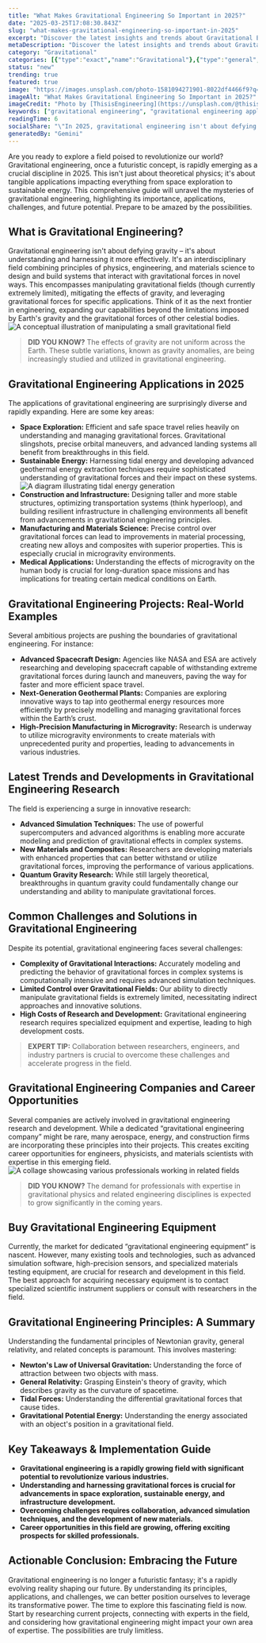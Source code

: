 ```yaml
---
title: "What Makes Gravitational Engineering So Important in 2025?"
date: "2025-03-25T17:08:30.843Z"
slug: "what-makes-gravitational-engineering-so-important-in-2025"
excerpt: "Discover the latest insights and trends about Gravitational Engineering. This comprehensive guide covers everything you need to know about Gravitational Engineering in 2025."
metaDescription: "Discover the latest insights and trends about Gravitational Engineering. This comprehensive guide covers everything you need to know about Gravitational En..."
category: "Gravitational"
categories: [{"type":"exact","name":"Gravitational"},{"type":"general","name":"Space Exploration"},{"type":"medium","name":"Orbital Mechanics"},{"type":"specific","name":"Space Tethers"},{"type":"niche","name":"Tension Control"}]
status: "new"
trending: true
featured: true
image: "https://images.unsplash.com/photo-1581094271901-8022df4466f9?q=85&w=1200&fit=max&fm=webp&auto=compress"
imageAlt: "What Makes Gravitational Engineering So Important in 2025?"
imageCredit: "Photo by [ThisisEngineering](https://unsplash.com/@thisisengineering) on Unsplash"
keywords: ["gravitational engineering", "gravitational engineering applications", "what is gravitational engineering", "gravitational engineering projects", "gravitational engineering future", "gravitational engineering companies", "gravitational engineering research", "buy gravitational engineering equipment", "gravitational engineering principles", "gravitational engineering career"]
readingTime: 6
socialShare: "\"In 2025, gravitational engineering isn't about defying gravity, it's about mastering it – unlocking revolutionary advancements in space travel, energy, and beyond.\""
generatedBy: "Gemini"
---
```




Are you ready to explore a field poised to revolutionize our world? Gravitational engineering, once a futuristic concept, is rapidly emerging as a crucial discipline in 2025.  This isn't just about theoretical physics; it's about tangible applications impacting everything from space exploration to sustainable energy. This comprehensive guide will unravel the mysteries of gravitational engineering, highlighting its importance, applications, challenges, and future potential.  Prepare to be amazed by the possibilities.

## What is Gravitational Engineering?

Gravitational engineering isn't about defying gravity – it's about understanding and harnessing it more effectively. It's an interdisciplinary field combining principles of physics, engineering, and materials science to design and build systems that interact with gravitational forces in novel ways.  This encompasses manipulating gravitational fields (though currently extremely limited), mitigating the effects of gravity, and leveraging gravitational forces for specific applications.  Think of it as the next frontier in engineering, expanding our capabilities beyond the limitations imposed by Earth's gravity and the gravitational forces of other celestial bodies. ![A conceptual illustration of manipulating a small gravitational field](https://images.unsplash.com/photo-1581092583537-20d51b4b4f1b?q=85&w=1200&fit=max&fm=webp&auto=compress)

> **DID YOU KNOW?**  The effects of gravity are not uniform across the Earth. These subtle variations, known as gravity anomalies, are being increasingly studied and utilized in gravitational engineering.

## Gravitational Engineering Applications in 2025

The applications of gravitational engineering are surprisingly diverse and rapidly expanding.  Here are some key areas:

* **Space Exploration:**  Efficient and safe space travel relies heavily on understanding and managing gravitational forces. Gravitational slingshots, precise orbital maneuvers, and advanced landing systems all benefit from breakthroughs in this field.
* **Sustainable Energy:**  Harnessing tidal energy and developing advanced geothermal energy extraction techniques require sophisticated understanding of gravitational forces and their impact on these systems.  ![A diagram illustrating tidal energy generation](https://images.unsplash.com/photo-1581092580497-e0d23cbdf1dc?q=85&w=1200&fit=max&fm=webp&auto=compress)
* **Construction and Infrastructure:**  Designing taller and more stable structures, optimizing transportation systems (think hyperloop), and building resilient infrastructure in challenging environments all benefit from advancements in gravitational engineering principles.
* **Manufacturing and Materials Science:**  Precise control over gravitational forces can lead to improvements in material processing, creating new alloys and composites with superior properties.  This is especially crucial in microgravity environments.
* **Medical Applications:**  Understanding the effects of microgravity on the human body is crucial for long-duration space missions and has implications for treating certain medical conditions on Earth.

## Gravitational Engineering Projects: Real-World Examples

Several ambitious projects are pushing the boundaries of gravitational engineering.  For instance:

* **Advanced Spacecraft Design:**  Agencies like NASA and ESA are actively researching and developing spacecraft capable of withstanding extreme gravitational forces during launch and maneuvers, paving the way for faster and more efficient space travel.
* **Next-Generation Geothermal Plants:**  Companies are exploring innovative ways to tap into geothermal energy resources more efficiently by precisely modelling and managing gravitational forces within the Earth’s crust.
* **High-Precision Manufacturing in Microgravity:**  Research is underway to utilize microgravity environments to create materials with unprecedented purity and properties, leading to advancements in various industries.

## Latest Trends and Developments in Gravitational Engineering Research

The field is experiencing a surge in innovative research:

* **Advanced Simulation Techniques:**  The use of powerful supercomputers and advanced algorithms is enabling more accurate modeling and prediction of gravitational effects in complex systems.
* **New Materials and Composites:**  Researchers are developing materials with enhanced properties that can better withstand or utilize gravitational forces, improving the performance of various applications.
* **Quantum Gravity Research:**  While still largely theoretical, breakthroughs in quantum gravity could fundamentally change our understanding and ability to manipulate gravitational forces.

## Common Challenges and Solutions in Gravitational Engineering

Despite its potential, gravitational engineering faces several challenges:

* **Complexity of Gravitational Interactions:**  Accurately modeling and predicting the behavior of gravitational forces in complex systems is computationally intensive and requires advanced simulation techniques.
* **Limited Control over Gravitational Fields:**  Our ability to directly manipulate gravitational fields is extremely limited, necessitating indirect approaches and innovative solutions.
* **High Costs of Research and Development:**  Gravitational engineering research requires specialized equipment and expertise, leading to high development costs.

> **EXPERT TIP:**  Collaboration between researchers, engineers, and industry partners is crucial to overcome these challenges and accelerate progress in the field.

## Gravitational Engineering Companies and Career Opportunities

Several companies are actively involved in gravitational engineering research and development.  While a dedicated “gravitational engineering company” might be rare, many aerospace, energy, and construction firms are incorporating these principles into their projects.  This creates exciting career opportunities for engineers, physicists, and materials scientists with expertise in this emerging field. ![A collage showcasing various professionals working in related fields](https://images.unsplash.com/photo-1581092160562-40aa08e78837?q=85&w=1200&fit=max&fm=webp&auto=compress)

> **DID YOU KNOW?**  The demand for professionals with expertise in gravitational physics and related engineering disciplines is expected to grow significantly in the coming years.

## Buy Gravitational Engineering Equipment

Currently, the market for dedicated “gravitational engineering equipment” is nascent. However, many existing tools and technologies, such as advanced simulation software, high-precision sensors, and specialized materials testing equipment, are crucial for research and development in this field.  The best approach for acquiring necessary equipment is to contact specialized scientific instrument suppliers or consult with researchers in the field.

## Gravitational Engineering Principles: A Summary

Understanding the fundamental principles of Newtonian gravity, general relativity, and related concepts is paramount.  This involves mastering:

* **Newton's Law of Universal Gravitation:**  Understanding the force of attraction between two objects with mass.
* **General Relativity:**  Grasping Einstein's theory of gravity, which describes gravity as the curvature of spacetime.
* **Tidal Forces:**  Understanding the differential gravitational forces that cause tides.
* **Gravitational Potential Energy:**  Understanding the energy associated with an object's position in a gravitational field.

## Key Takeaways & Implementation Guide

* **Gravitational engineering is a rapidly growing field with significant potential to revolutionize various industries.**
* **Understanding and harnessing gravitational forces is crucial for advancements in space exploration, sustainable energy, and infrastructure development.**
* **Overcoming challenges requires collaboration, advanced simulation techniques, and the development of new materials.**
* **Career opportunities in this field are growing, offering exciting prospects for skilled professionals.**

## Actionable Conclusion: Embracing the Future

Gravitational engineering is no longer a futuristic fantasy; it's a rapidly evolving reality shaping our future.  By understanding its principles, applications, and challenges, we can better position ourselves to leverage its transformative power.  The time to explore this fascinating field is now.  Start by researching current projects, connecting with experts in the field, and considering how gravitational engineering might impact your own area of expertise.  The possibilities are truly limitless.

